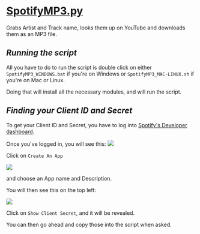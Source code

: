# <ins>SpotifyMP3.py</ins>

Grabs Artist and Track name, looks them up on YouTube and downloads them as an MP3 file.

## _Running the script_
All you have to do to run the script is double click on either ``SpotifyMP3_WINDOWS.bat`` if you're on Windows
or ``SpotifyMP3_MAC-LINUX.sh`` if you're on Mac or Linux.

Doing that will install all the necessary modules, and will run the script.

## _Finding your Client ID and Secret_

To get your Client ID and Secret, you have to log into [Spotify's Developer dashboard](https://developer.spotify.com/dashboard/).

Once you've logged in, you will see this:
![](https://i.imgur.com/GGSvMZP.png)

Click on ``Create An App`` 

![](https://i.imgur.com/hlZVKww.png)

and choose an App name and Description.

You will then see this on the top left:

![](https://i.imgur.com/2evXhpP.png)

Click on ``Show Client Secret``, and it will be revealed.

You can then go ahead and copy those into the script when asked.

